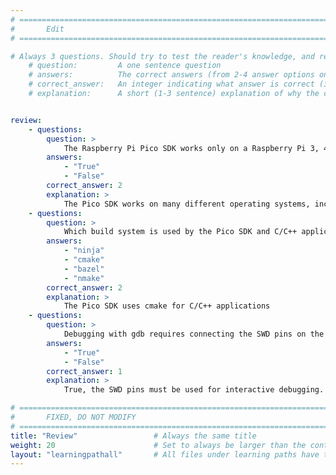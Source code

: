 ```yaml
---
# ================================================================================
#       Edit
# ================================================================================

# Always 3 questions. Should try to test the reader's knowledge, and reinforce the key points you want them to remember.
    # question:         A one sentence question
    # answers:          The correct answers (from 2-4 answer options only). Should be surrounded by quotes.
    # correct_answer:   An integer indicating what answer is correct (index starts from 0)
    # explanation:      A short (1-3 sentence) explanation of why the correct answer is correct. Can add aditional context if desired


review:
    - questions:
        question: >
            The Raspberry Pi Pico SDK works only on a Raspberry Pi 3, 4, or 400.
        answers:
            - "True"
            - "False"
        correct_answer: 2                  
        explanation: >
            The Pico SDK works on many different operating systems, including Ubuntu, Debian, Windows, and macOS.
    - questions:
        question: >
            Which build system is used by the Pico SDK and C/C++ applications?
        answers:
            - "ninja"
            - "cmake"
            - "bazel"
            - "nmake"
        correct_answer: 2                  
        explanation: >
            The Pico SDK uses cmake for C/C++ applications
    - questions:
        question: >
            Debugging with gdb requires connecting the SWD pins on the Raspberry Pi Pico using jumper wires.
        answers:
            - "True"
            - "False"
        correct_answer: 1                  
        explanation: >
            True, the SWD pins must be used for interactive debugging. This may require soldering headers to the Pico board if the board didn't arrive with headers installed on the SWD pins.

# ================================================================================
#       FIXED, DO NOT MODIFY
# ================================================================================
title: "Review"                 # Always the same title
weight: 20                      # Set to always be larger than the content in this path
layout: "learningpathall"       # All files under learning paths have this same wrapper
---
```

